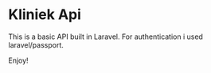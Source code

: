 # Kliniek Api

This is a basic API built in Laravel. For authentication i used laravel/passport.

Enjoy! 
